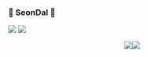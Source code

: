 <!--
**whkakrkr/whkakrkr** is a ✨ _special_ ✨ repository because its `README.md` (this file) appears on your GitHub profile.
-->

<!-- ![header](https://capsule-render.vercel.app/api?type=waving&color=auto&height=200&section=header&text=printf("Hello,%20SeonDal%20!");&fontSize=30&animation=fadeIn)
 -->
 
<h3>🐔 SeonDal 🐔</h3>
<p>
            <a href="https://github.com/seondal">
                      <img src="https://hits.seeyoufarm.com/api/count/incr/badge.svg?url=https%3A%2F%2Fgithub.com%2Fseondal&count_bg=%23000000&title_bg=%23000000&icon=github.svg&icon_color=%23E7E7E7&title=GitHub&edge_flat=false)"/></a>
          <!-- <a href="https://www.instagram.com/dev_seondal/">
                    <img src="https://img.shields.io/badge/Instagram-E4405F?style=flat-square&logo=Instagram&logoColor=white"/></a>
             <a href="https://velog.io/@seondal">
                    <img src="https://img.shields.io/badge/Velog-3DDC84?style=flat-square&logoColor=white"/></a>
            <a href="https://whkakrkr.tistory.com">
                    <img src="https://img.shields.io/badge/Tistory-000000?style=flat-square&logoColor=white"/></a> -->
            <a href="mailto:whkakrkr@gmail.com">
                    <img src="https://img.shields.io/badge/Gmail-D14836?style=flat-square&logo=Gmail&logoColor=white"/></a>
</p>
<p align="center"><img src="http://mazassumnida.wtf/api/v2/generate_badge?boj=whkakrkr"><img src="https://github-readme-stats.vercel.app/api?username=seondal"></p>

<!-- 
<h3 align="center"> 🛠️ I've ever used 🛠️ </h3> -->
<!--                   <p align="center">
          <img src="https://img.shields.io/badge/C-A8B9CC?style=flat-square&logo=C&logoColor=white"/></a>  
          <img src="https://img.shields.io/badge/C++-00599C?style=flat-square&logo=C%2B%2B&logoColor=white"/></a>
          <img src="https://img.shields.io/badge/Java-007396?style=flat-square&logo=java&logoColor=white"/></a>
          </br>
            <img src="https://img.shields.io/badge/Swift-FA7343?style=flat-square&logo=swift&logoColor=white"/></a>
           <img src="https://img.shields.io/badge/HTML5-E34F26?style=flat-square&logo=html5&logoColor=white"/></a>
          <img src="https://img.shields.io/badge/CSS3-1572B6?style=flat-square&logo=css3&logoColor=white"/></a>
           <img src="https://img.shields.io/badge/Python-3776AB?style=flat-square&logo=python&logoColor=white"/></a>
          <img src="https://img.shields.io/badge/JavaScript-F7DF1E?style=flat-square&logo=javascript&logoColor=white"/></a>
          <img src="https://img.shields.io/badge/Kotlin-0095D5?style=flat-square&logo=kotlin&logoColor=white"/></a>
          </br>
          <img src="https://img.shields.io/badge/VisualStudioCode-007ACC?style=flat-square&logo=visualstudiocode&logoColor=white"/></a>
          <img src="https://img.shields.io/badge/Git-F05032?style=flat-square&logo=git&logoColor=white"/></a>
          <img src="https://img.shields.io/badge/Eclipse-2C2255?style=flat-square&logo=eclipse&logoColor=white"/></a>
          <img src="https://img.shields.io/badge/AndroidStudio-3DDC84?style=flat-square&logo=androidstudio&logoColor=white"/></a>
            </p> -->
           
<!-- ![footer](https://capsule-render.vercel.app/api?type=waving&color=auto&height=100&section=footer&)
 -->
